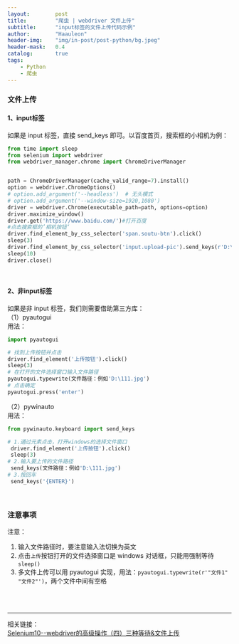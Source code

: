 ```yaml
---
layout:        post
title:         "爬虫 | webdriver 文件上传"
subtitle:      "input标签的文件上传代码示例"
author:        "Haauleon"
header-img:    "img/in-post/post-python/bg.jpeg"
header-mask:   0.4
catalog:       true
tags:
    - Python
    - 爬虫
---
```


### 文件上传

#### 1、input标签
如果是 input 标签，直接 send_keys 即可。以百度首页，搜索框的小相机为例：             

```python
from time import sleep
from selenium import webdriver
from webdriver_manager.chrome import ChromeDriverManager


path = ChromeDriverManager(cache_valid_range=7).install()
option = webdriver.ChromeOptions()
# option.add_argument('--headless')  # 无头模式
# option.add_argument('--window-size=1920,1080')
driver = webdriver.Chrome(executable_path=path, options=option)
driver.maximize_window()
driver.get('https://www.baidu.com/')#打开百度
#点击搜索框的’相机按钮‘
driver.find_element_by_css_selector('span.soutu-btn').click()
sleep(3)
driver.find_element_by_css_selector('input.upload-pic').send_keys(r'D:\111.png')
sleep(10)
driver.close()
```

<br>

#### 2、非input标签
如果是非 input 标签，我们则需要借助第三方库：    
（1）pyautogui      
用法：    
```python
import pyautogui

# 找到上传按钮并点击
driver.find_element('上传按钮').click()
sleep(3)
# 在打开的文件选择窗口输入文件路径
pyautogui.typewrite(文件路径：例如'D:\111.jpg')
# 点击确定
pyautogui.press('enter')
```

（2）pywinauto      
用法：    
```python
from pywinauto.keyboard import send_keys

# 1.通过元素点击，打开windows的选择文件窗口
 driver.find_element('上传按钮').click()
 sleep(3)
# 2.输入要上传的文件路径
 send_keys(文件路径：例如'D:\111.jpg')
# 3.按回车
 send_keys('{ENTER}')
```

<br>

### 注意事项
注意：     
1. 输入文件路径时，要注意输入法切换为英文          
2. 点击`上传`按钮打开的文件选择窗口是 windows 对话框，只能用强制等待 `sleep()`        
3. 多文件上传可以用 pyautogui 实现，用法：`pyautogui.typewrite(r'"文件1" "文件2"')`，两个文件中间有空格    

<br>
<br>

---

相关链接：    
[Selenium10--webdriver的高级操作（四）三种等待&文件上传](https://zhuanlan.zhihu.com/p/450647425)